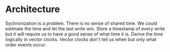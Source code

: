 # Architecture

Sychronization is a problem. There is no sense of shared time.
We could estimate the time and let the last write win.
Store a timestamp of every write but it will require us to have a good sense of what time it is.
Derive the time logically in vector clocks. Vector clocks don't tell us when but only what order events occur.
